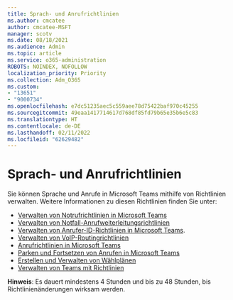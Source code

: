 ```yaml
---
title: Sprach- und Anrufrichtlinien
ms.author: cmcatee
author: cmcatee-MSFT
manager: scotv
ms.date: 08/18/2021
ms.audience: Admin
ms.topic: article
ms.service: o365-administration
ROBOTS: NOINDEX, NOFOLLOW
localization_priority: Priority
ms.collection: Adm_O365
ms.custom:
- "13651"
- "9000734"
ms.openlocfilehash: e7dc51235aec5c559aee78d75422baf970c45255
ms.sourcegitcommit: 49eaa1417714617d768df85fd79b65e35b6e5c83
ms.translationtype: HT
ms.contentlocale: de-DE
ms.lasthandoff: 02/11/2022
ms.locfileid: "62629482"
---
```

# <a name="voice-and-calling-policies"></a>Sprach- und Anrufrichtlinien

Sie können Sprache und Anrufe in Microsoft Teams mithilfe von Richtlinien verwalten. Weitere Informationen zu diesen Richtlinien finden Sie unter:

- [Verwalten von Notrufrichtlinien in Microsoft Teams](https://docs.microsoft.com/microsoftteams/manage-emergency-calling-policies)
- [Verwalten von Notfall-Anrufweiterleitungsrichtlinien](https://docs.microsoft.com/microsoftteams/manage-emergency-call-routing-policies)
- [Verwalten von Anrufer-ID-Richtlinien in Microsoft Teams](https://docs.microsoft.com/microsoftteams/caller-id-policies).
- [Verwalten von VoIP-Routingrichtlinien](https://docs.microsoft.com/microsoftteams/manage-voice-routing-policies)
- [Anrufrichtlinien in Microsoft Teams](https://docs.microsoft.com/microsoftteams/teams-calling-policy)
- [Parken und Fortsetzen von Anrufen in Microsoft Teams](https://docs.microsoft.com/microsoftteams/call-park-and-retrieve)
- [Erstellen und Verwalten von Wählplänen](https://docs.microsoft.com/microsoftteams/create-and-manage-dial-plans)
- [Verwalten von Teams mit Richtlinien](https://docs.microsoft.com/microsoftteams/manage-teams-with-policies)

**Hinweis**: Es dauert mindestens 4 Stunden und bis zu 48 Stunden, bis Richtlinienänderungen wirksam werden.